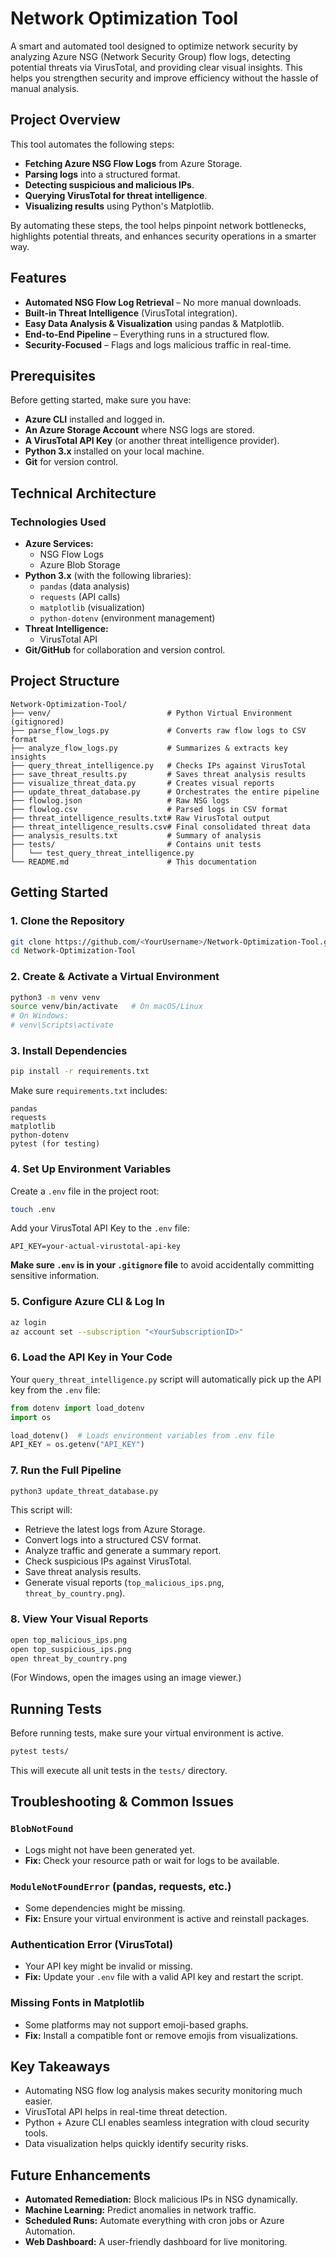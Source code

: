 # Network Optimization Tool

A smart and automated tool designed to optimize network security by analyzing Azure NSG (Network Security Group) flow logs, detecting potential threats via VirusTotal, and providing clear visual insights. This helps you strengthen security and improve efficiency without the hassle of manual analysis.

## Project Overview

This tool automates the following steps:
- **Fetching Azure NSG Flow Logs** from Azure Storage.
- **Parsing logs** into a structured format.
- **Detecting suspicious and malicious IPs**.
- **Querying VirusTotal for threat intelligence**.
- **Visualizing results** using Python's Matplotlib.

By automating these steps, the tool helps pinpoint network bottlenecks, highlights potential threats, and enhances security operations in a smarter way.

## Features

- **Automated NSG Flow Log Retrieval** – No more manual downloads.
- **Built-in Threat Intelligence** (VirusTotal integration).
- **Easy Data Analysis & Visualization** using pandas & Matplotlib.
- **End-to-End Pipeline** – Everything runs in a structured flow.
- **Security-Focused** – Flags and logs malicious traffic in real-time.

## Prerequisites

Before getting started, make sure you have:
- **Azure CLI** installed and logged in.
- **An Azure Storage Account** where NSG logs are stored.
- **A VirusTotal API Key** (or another threat intelligence provider).
- **Python 3.x** installed on your local machine.
- **Git** for version control.

## Technical Architecture

### Technologies Used

- **Azure Services:**
  - NSG Flow Logs
  - Azure Blob Storage
- **Python 3.x** (with the following libraries):
  - `pandas` (data analysis)
  - `requests` (API calls)
  - `matplotlib` (visualization)
  - `python-dotenv` (environment management)
- **Threat Intelligence:**
  - VirusTotal API
- **Git/GitHub** for collaboration and version control.

## Project Structure

```
Network-Optimization-Tool/
├── venv/                          # Python Virtual Environment (gitignored)
├── parse_flow_logs.py             # Converts raw flow logs to CSV format
├── analyze_flow_logs.py           # Summarizes & extracts key insights
├── query_threat_intelligence.py   # Checks IPs against VirusTotal
├── save_threat_results.py         # Saves threat analysis results
├── visualize_threat_data.py       # Creates visual reports
├── update_threat_database.py      # Orchestrates the entire pipeline
├── flowlog.json                   # Raw NSG logs
├── flowlog.csv                    # Parsed logs in CSV format
├── threat_intelligence_results.txt# Raw VirusTotal output
├── threat_intelligence_results.csv# Final consolidated threat data
├── analysis_results.txt           # Summary of analysis
├── tests/                         # Contains unit tests
│   └── test_query_threat_intelligence.py
└── README.md                      # This documentation
```

## Getting Started

### 1. Clone the Repository
```bash
git clone https://github.com/<YourUsername>/Network-Optimization-Tool.git
cd Network-Optimization-Tool
```

### 2. Create & Activate a Virtual Environment
```bash
python3 -m venv venv
source venv/bin/activate   # On macOS/Linux
# On Windows:
# venv\Scripts\activate
```

### 3. Install Dependencies
```bash
pip install -r requirements.txt
```
Make sure `requirements.txt` includes:
```
pandas
requests
matplotlib
python-dotenv
pytest (for testing)
```

### 4. Set Up Environment Variables
Create a `.env` file in the project root:
```bash
touch .env
```
Add your VirusTotal API Key to the `.env` file:
```
API_KEY=your-actual-virustotal-api-key
```
 **Make sure `.env` is in your `.gitignore` file** to avoid accidentally committing sensitive information.

### 5. Configure Azure CLI & Log In
```bash
az login
az account set --subscription "<YourSubscriptionID>"
```

### 6. Load the API Key in Your Code
Your `query_threat_intelligence.py` script will automatically pick up the API key from the `.env` file:
```python
from dotenv import load_dotenv
import os

load_dotenv()  # Loads environment variables from .env file
API_KEY = os.getenv("API_KEY")
```

### 7. Run the Full Pipeline
```bash
python3 update_threat_database.py
```
This script will:
- Retrieve the latest logs from Azure Storage.
- Convert logs into a structured CSV format.
- Analyze traffic and generate a summary report.
- Check suspicious IPs against VirusTotal.
- Save threat analysis results.
- Generate visual reports (`top_malicious_ips.png`, `threat_by_country.png`).

### 8. View Your Visual Reports
```bash
open top_malicious_ips.png
open top_suspicious_ips.png
open threat_by_country.png
```
(For Windows, open the images using an image viewer.)

## Running Tests
Before running tests, make sure your virtual environment is active.
```bash
pytest tests/
```
This will execute all unit tests in the `tests/` directory.

## Troubleshooting & Common Issues

### `BlobNotFound`
- Logs might not have been generated yet.
- **Fix:** Check your resource path or wait for logs to be available.

### `ModuleNotFoundError` (pandas, requests, etc.)
- Some dependencies might be missing.
- **Fix:** Ensure your virtual environment is active and reinstall packages.

### Authentication Error (VirusTotal)
- Your API key might be invalid or missing.
- **Fix:** Update your `.env` file with a valid API key and restart the script.

### Missing Fonts in Matplotlib
- Some platforms may not support emoji-based graphs.
- **Fix:** Install a compatible font or remove emojis from visualizations.

## Key Takeaways
- Automating NSG flow log analysis makes security monitoring much easier.
- VirusTotal API helps in real-time threat detection.
- Python + Azure CLI enables seamless integration with cloud security tools.
- Data visualization helps quickly identify security risks.

## Future Enhancements
- **Automated Remediation:** Block malicious IPs in NSG dynamically.
- **Machine Learning:** Predict anomalies in network traffic.
- **Scheduled Runs:** Automate everything with cron jobs or Azure Automation.
- **Web Dashboard:** A user-friendly dashboard for live monitoring.
